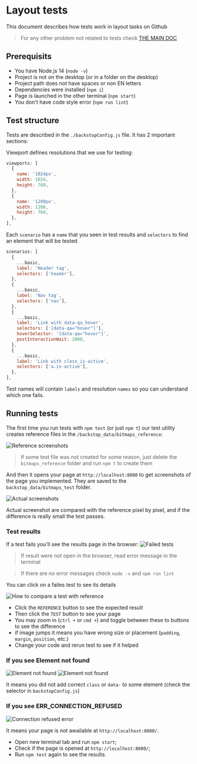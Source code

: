 # Layout tests
This document describes how tests work in layout tasks on Github

> For any other problem not related to tests check [THE MAIN DOC](./README)

## Prerequisits
- You have Node.js 14 (`node -v`)
- Project is not on the desktop (or in a folder on the desktop)
- Project path does not have spaces or non EN letters
- Dependencies were installed (`npm i`)
- Page is launched in the other terminal (`npm start`)
- You don't have code style error (`npm run lint`)

## Test structure
Tests are described in the `./backstopConfig.js` file. It has 2 important sections:

Viewport defines resolutions that we use for testing:
```js
viewports: [
  {
    name: '1024px',
    width: 1024,
    height: 768,
  },
  {
    name: '1200px',
    width: 1200,
    height: 768,
  },
],
```

Each `scenario` has a `name` that you seen in test results and `selectors` to find an element that will be tested
```js
scenarios: [
  {
    ...basic,
    label: 'Header tag',
    selectors: ['header'],
  },
  {
    ...basic,
    label: 'Nav tag',
    selectors: ['nav'],
  },
  {
    ...basic,
    label: 'Link with data-qa_hover',
    selectors: ['[data-qa="hover"]'],
    hoverSelector: '[data-qa="hover"]',
    postInteractionWait: 1000,
  },
  {
    ...basic,
    label: 'Link with class_is-active',
    selectors: ['a.is-active'],
  },
],
```

Test names will contain `labels` and resolution `names` so you can understand which one fails.

## Running tests
The first time you run tests with `npm test` (or just `npm t`) our test utility creates reference files in the `/backstop_data/bitmaps_reference`:

![Reference screenshots](./images/tests/refeernce-files.png)

> If some test file was not created for some reason, just delete the `bitmaps_reference` folder and run `npm t` to create them

And then it opens your page at `http://localhost:8080` to get screenshots of the page you implemented.
They are saved to the `backstop_data/bitmaps_test` folder.

![Actual screenshots](./images/tests/actual-page-files.png)

Actual screenshot are compared with the reference pixel by pixel,
and if the difference is really small the test passes.

### Test results

If a test fails you'll see the results page in the browser:
![Failed tests](./images/failed-tests.png)

> If result were not open in the browser, read error message in the terminal

> If there are no error messages check `node -v` and `npm run lint`

You can click on a failes test to see its details

![How to compare a test with reference](./images/how-to-compare-test-with-reference.png)

- Click the `REFERENCE` button to see the expected result
- Then click the `TEST` button to see your page
- You may zoom in (`ctrl +` or `cmd +`) and toggle between these to buttons to see the difference
- if image jumps it means you have wrong size or placement (`padding`, `margin`, `position`, etc.)
- Change your code and rerun test to see if it helped

### If you see Element not found 
![Element not found](./images/tests/element-not-found.png)
![Element not found](./images/tests/result-element-not-found.png)

It means you did not add correct `class` or `data-` to some element (check the selector in `backstopConfig.js`)

### If you see ERR_CONNECTION_REFUSED

![Connection refused error](./images/connection-refused-error.png)

It means your page is not awailable at `http://localhost:8080/`.

- Open new terminal tab and run `npm start`;
- Check if the page is opened at `http://localhost:8080/`;
- Run `npm test` again to see the results.

